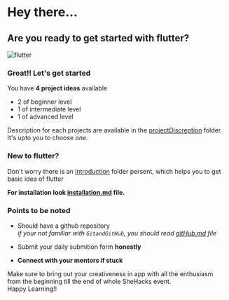 # Hey there...
## Are you ready to get started with flutter?

![flutter](https://rawtechworld.com/rawtechworld/wp-content/uploads/2020/10/flutter_banner-768x382.png)

### Great!! Let's get started


You have **4 project ideas** available
- 2 of beginner level
- 1 of intermediate level
- 1 of advanced level 


Description for each projects are available in the [projectDiscreption](https://github.com/rosetanya898/SheHacks/tree/main/projectDescreption) folder.<br>It's upto you to choose _one_.<br>




### New to flutter?
   Don't worry there is an [introduction](https://github.com/rosetanya898/SheHacks/tree/main/introduction) folder persent, which helps you to get basic idea of flutter

   **For installation look [installation.md](https://github.com/rosetanya898/SheHacks/blob/main/introduction/Installation.md) file.**





### Points to be noted
- Should have a github repository<br>  _if your not familiar with `GitandGitHub`, you should read [gitHub.md](https://github.com/rosetanya898/SheHacks/blob/main/gitHub.md) file_

- Submit your daily submition form **honestly**

- **Connect with your mentors if stuck**<br>


Make sure to bring out your creativeness in app with all the enthusiasm from the beginning till the end of whole SheHacks event.<br>
Happy Learning!!
